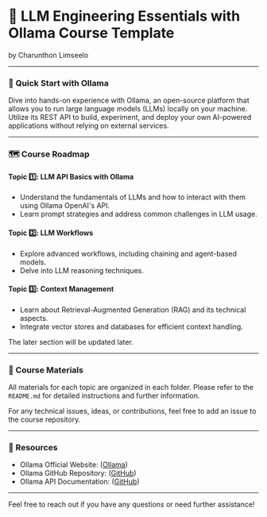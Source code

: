 # 🧠 LLM Engineering Essentials with Ollama Course Template

by Charunthon Limseelo

---

### 🔧 Quick Start with Ollama

Dive into hands-on experience with Ollama, an open-source platform that allows you to run large language models (LLMs) locally on your machine. Utilize its REST API to build, experiment, and deploy your own AI-powered applications without relying on external services.

---

### 🗺️ Course Roadmap

#### Topic 1️⃣: LLM API Basics with Ollama

* Understand the fundamentals of LLMs and how to interact with them using Ollama OpenAI's API.
* Learn prompt strategies and address common challenges in LLM usage.

#### Topic 2️⃣: LLM Workflows

* Explore advanced workflows, including chaining and agent-based models.
* Delve into LLM reasoning techniques.

#### Topic 3️⃣: Context Management

* Learn about Retrieval-Augmented Generation (RAG) and its technical aspects.
* Integrate vector stores and databases for efficient context handling.

The later section will be updated later.

---

### 📁 Course Materials

All materials for each topic are organized in each folder. Please refer to the `README.md` for detailed instructions and further information.

For any technical issues, ideas, or contributions, feel free to add an issue to the course repository.

---

### 🔗 Resources

* Ollama Official Website: ([Ollama][1])
* Ollama GitHub Repository: ([GitHub][2])
* Ollama API Documentation: ([GitHub][3])

---

Feel free to reach out if you have any questions or need further assistance!

[1]: https://ollama.com/?utm_source=chatgpt.com "Ollama"
[2]: https://github.com/ollama/ollama?utm_source=chatgpt.com "ollama/ollama: Get up and running with Llama 3.3, DeepSeek-R1 ..."
[3]: https://github.com/ollama/ollama/blob/main/docs/api.md?utm_source=chatgpt.com "ollama/docs/api.md at main · ollama/ollama - GitHub"
